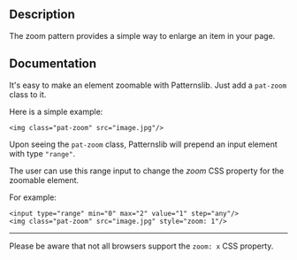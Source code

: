 ## Description

The zoom pattern provides a simple way to enlarge an item in your page.

## Documentation

It's easy to make an element zoomable with Patternslib. Just add a `pat-zoom` class to it.

Here is a simple example:

    <img class="pat-zoom" src="image.jpg"/>

Upon seeing the `pat-zoom` class, Patternslib will prepend an input element with type `"range"`.

The user can use this range input to change the *zoom* CSS property for the zoomable element.

For example:

    <input type="range" min="0" max="2" value="1" step="any"/>
    <img class="pat-zoom" src="image.jpg" style="zoom: 1"/>
    
* * *

Please be aware that not all browsers support the `zoom: x` CSS property.
